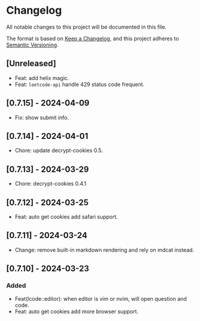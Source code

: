 # Changelog

All notable changes to this project will be documented in this file.

The format is based on [Keep a Changelog](https://keepachangelog.com/en/1.1.0/),
and this project adheres to [Semantic Versioning](https://semver.org/spec/v2.0.0.html).

## [Unreleased]

- Feat: add helix magic.
- Feat: `leetcode-api` handle 429 status code frequent.

## [0.7.15] - 2024-04-09

- Fix: show submit info.

## [0.7.14] - 2024-04-01

- Chore: update decrypt-cookies 0.5.

## [0.7.13] - 2024-03-29

- Chore: decrypt-cookies 0.4.1

## [0.7.12] - 2024-03-25

- Feat: auto get cookies add safari support.

## [0.7.11] - 2024-03-24

- Change: remove built-in markdown rendering and rely on mdcat instead.

## [0.7.10] - 2024-03-23

### Added

- Feat(lcode::editor): when editor is vim or nvim, will open question and code.
- Feat: auto get cookies add more browser support.
